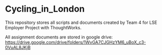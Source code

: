 # Cycling_in_London
This repository stores all scripts and documents created by Team 4 for LSE Employer Project with ThoughtWorks.

All assignment documents are stored in google drive:
https://drive.google.com/drive/folders/1WvGA7CJGHzYM6_uBoX_c3-0VuAL8JKjB
